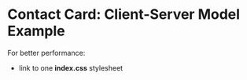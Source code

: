 # Contact Card: Client-Server Model Example

For better performance:
* link to one **index.css** stylesheet